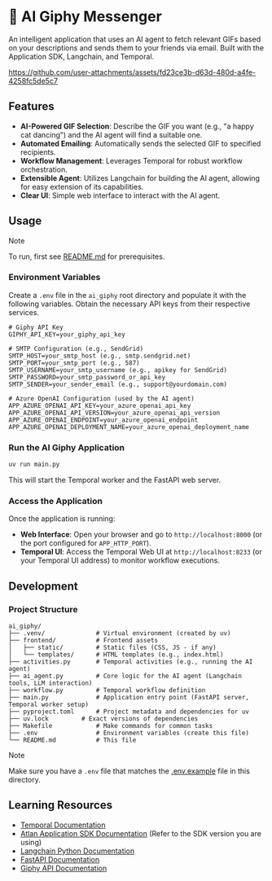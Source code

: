 # 🤖 AI Giphy Messenger

An intelligent application that uses an AI agent to fetch relevant GIFs based on your descriptions and sends them to your friends via email. Built with the Application SDK, Langchain, and Temporal.

https://github.com/user-attachments/assets/fd23ce3b-d63d-480d-a4fe-4258fc5de5c7

## Features

- **AI-Powered GIF Selection**: Describe the GIF you want (e.g., "a happy cat dancing") and the AI agent will find a suitable one.
- **Automated Emailing**: Automatically sends the selected GIF to specified recipients.
- **Workflow Management**: Leverages Temporal for robust workflow orchestration.
- **Extensible Agent**: Utilizes Langchain for building the AI agent, allowing for easy extension of its capabilities.
- **Clear UI**: Simple web interface to interact with the AI agent.

## Usage

> [!NOTE]
> To run, first see [README.md](../README.md) for prerequisites.


### Environment Variables

Create a `.env` file in the `ai_giphy` root directory and populate it with the following variables. Obtain the necessary API keys from their respective services.

```env
# Giphy API Key
GIPHY_API_KEY=your_giphy_api_key

# SMTP Configuration (e.g., SendGrid)
SMTP_HOST=your_smtp_host (e.g., smtp.sendgrid.net)
SMTP_PORT=your_smtp_port (e.g., 587)
SMTP_USERNAME=your_smtp_username (e.g., apikey for SendGrid)
SMTP_PASSWORD=your_smtp_password_or_api_key
SMTP_SENDER=your_sender_email (e.g., support@yourdomain.com)

# Azure OpenAI Configuration (used by the AI agent)
APP_AZURE_OPENAI_API_KEY=your_azure_openai_api_key
APP_AZURE_OPENAI_API_VERSION=your_azure_openai_api_version
APP_AZURE_OPENAI_ENDPOINT=your_azure_openai_endpoint
APP_AZURE_OPENAI_DEPLOYMENT_NAME=your_azure_openai_deployment_name

```

### Run the AI Giphy Application

```bash
uv run main.py
```
This will start the Temporal worker and the FastAPI web server.

### Access the Application

Once the application is running:

-   **Web Interface**: Open your browser and go to `http://localhost:8000` (or the port configured for `APP_HTTP_PORT`).
-   **Temporal UI**: Access the Temporal Web UI at `http://localhost:8233` (or your Temporal UI address) to monitor workflow executions.

## Development

### Project Structure

```
ai_giphy/
├── .venv/              # Virtual environment (created by uv)
├── frontend/           # Frontend assets
│   ├── static/         # Static files (CSS, JS - if any)
│   └── templates/      # HTML templates (e.g., index.html)
├── activities.py       # Temporal activities (e.g., running the AI agent)
├── ai_agent.py         # Core logic for the AI agent (Langchain tools, LLM interaction)
├── workflow.py         # Temporal workflow definition
├── main.py             # Application entry point (FastAPI server, Temporal worker setup)
├── pyproject.toml      # Project metadata and dependencies for uv
├── uv.lock         # Exact versions of dependencies
├── Makefile            # Make commands for common tasks
├── .env                # Environment variables (create this file)
└── README.md           # This file
```

> [!NOTE]
> Make sure you have a `.env` file that matches the [.env.example](.env.example) file in this directory.

## Learning Resources

-   [Temporal Documentation](https://docs.temporal.io/)
-   [Atlan Application SDK Documentation](https://github.com/atlanhq/application-sdk/tree/main/docs) (Refer to the SDK version you are using)
-   [Langchain Python Documentation](https://python.langchain.com/)
-   [FastAPI Documentation](https://fastapi.tiangolo.com/)
-   [Giphy API Documentation](https://developers.giphy.com/docs/api)
